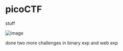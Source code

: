 # picoCTF
stuff

![image](https://github.com/oxo-crab/picoCTF/assets/111520157/99cc4cce-883b-4218-b8ac-cd2a3ef5bcd0)

 done two more challenges in binary exp and web exp
